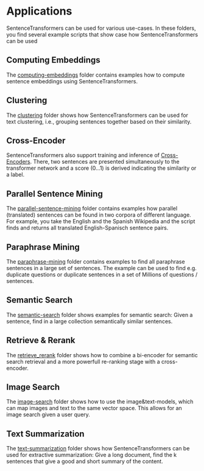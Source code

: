 # Applications

SentenceTransformers can be used for various use-cases. In these folders, you find several example scripts that show case how SentenceTransformers can be used


## Computing Embeddings
The [computing-embeddings](computing-embeddings/) folder contains examples how to compute sentence embeddings using SentenceTransformers. 

## Clustering

The [clustering](clustering/) folder shows how SentenceTransformers can be used for text clustering, i.e., grouping sentences together based on their similarity.

## Cross-Encoder

SentenceTransformers also support training and inference of [Cross-Encoders](cross-encoder/). There, two sentences are presented simultaneously to the transformer network and a score (0...1) is derived indicating the similarity or a label.  

## Parallel Sentence Mining
The [parallel-sentence-mining](parallel-sentence-mining/) folder contains examples how parallel (translated) sentences can be found in two corpora of different language. For example, you take the English and the Spanish Wikipedia and the script finds and returns all translated English-Spanisch sentence pairs.

## Paraphrase Mining
The [paraphrase-mining](paraphrase-mining/) folder contains examples to find all paraphrase sentences in a large set of sentences. The example can be used to find e.g. duplicate questions or duplicate sentences in a set of Millions of questions / sentences.

## Semantic Search
The [semantic-search](semantic-search/) folder shows examples for semantic search: Given a sentence, find in a large collection semantically similar sentences. 

## Retrieve & Rerank
The [retrieve_rerank](retrieve_rerank/) folder shows how to combine a bi-encoder for semantic search retrieval and a more powerfull re-ranking stage with a cross-encoder.

## Image Search
The [image-search](image-search/) folder shows how to use the image&text-models, which can map images and text to the same vector space. This allows for an image search given a user query.

## Text Summarization
The [text-summarization](text-summarization/) folder shows how SentenceTransformers can be used for extractive summarization: Give a long document, find the k sentences that give a good and short summary of the content.
